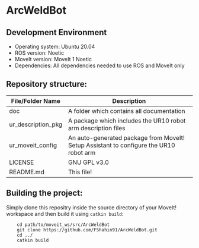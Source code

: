 # ArcWeldBot

## Development Environment
- Operating system:     Ubuntu 20.04
- ROS version:          Noetic
- MoveIt version:       MoveIt 1 Noetic
- Dependencies:         All dependencies needed to use ROS and MoveIt only

## Repository structure:
| File/Folder Name | Description |
| ---------------- | ----------- |
| doc | A folder which contains all documentation|
| ur_description_pkg | A package which includes the UR10 robot arm description files |
| ur_moveit_config | An auto-generated package from MoveIt! Setup Assistant to configure the UR10 robot arm |
| LICENSE | GNU GPL v3.0 |
| README.md | This file! |

## Building the project:
Simply clone this repositry inside the source directory of your MoveIt! workspace and then build it using `catkin build`:
        
        cd path/to/moveit_ws/src/ArcWeldBot
        git clone https://github.com/FShahin91/ArcWeldBot.git
        cd ../
        catkin build
